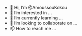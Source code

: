 - 👋 Hi, I’m @AmoussouKokou
- 👀 I’m interested in ...
- 🌱 I’m currently learning ...
- 💞️ I’m looking to collaborate on ...
- 📫 How to reach me ...

<!---
AmoussouKokou/AmoussouKokou is a ✨ special ✨ repository because its `README.md` (this file) appears on your GitHub profile.
You can click the Preview link to take a look at your changes.
--->
